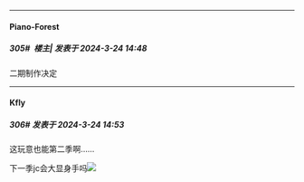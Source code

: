 ﻿
*****

####  Piano-Forest  
##### 305#         楼主| 发表于 2024-3-24 14:48

二期制作决定


*****

####  Kfly  
##### 306#       发表于 2024-3-24 14:53

这玩意也能第二季啊……

下一季jc会大显身手吗<img src="https://static.saraba1st.com/image/smiley/face2017/066.png" referrerpolicy="no-referrer">

